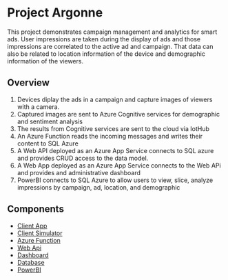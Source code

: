 # Project Argonne
This project demonstrates campaign management and analytics for smart ads. User impressions are taken during the display of ads and those impressions are correlated to the active ad and campaign. That data can also be related to location information of the device and demographic information of the viewers.

## Overview

1. Devices diplay the ads in a campaign and capture images of viewers with a camera.
2. Captured images are sent to Azure Cognitive services for demographic and sentiment analysis
3. The results from Cognitive services are sent to the cloud via IotHub
4. An Azure Function reads the incoming messages and writes their content to SQL Azure
5. A Web API deployed as an Azure App Service connects to SQL azure and provides CRUD access to the data model.
6. A Web App deployed as an Azure App Service connects to the Web APi and provides and administrative dashboard
7. PowerBI connects to SQL Azure to allow users to view, slice, analyze impressions by campaign, ad, location, and demographic 

## Components
- [Client App](https://github.com/IotInsiderLab/iotil-argonne-client)
- [Client Simulator](https://github.com/IotInsiderLab/iotil-argonne-simulation)
- [Azure Function](https://github.com/IotInsiderLab/iotil-argonne-simulation/tree/master/AzureFunctionHarness)
- [Web Api](https://github.com/IotInsiderLab/iotil-argonne-api)
- [Dashboard](https://github.com/IotInsiderLab/iotil-argonne-dashboard)
- [Database](https://github.com/IotInsiderLab/iotil-argonne-database)
- [PowerBI](https://github.com/IotInsiderLab/iotil-argonne-database/tree/master/PowerBI)
